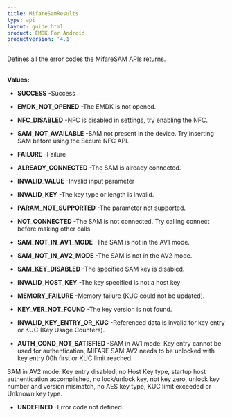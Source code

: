 ```yaml
---
title: MifareSamResults
type: api
layout: guide.html
product: EMDK For Android
productversion: '4.1'
---
```



Defines all the error codes the MifareSAM APIs returns. <br>
 <br>

**Values:**

* **SUCCESS** -Success

* **EMDK_NOT_OPENED** -The EMDK is not opened.

* **NFC_DISABLED** -NFC is disabled in settings, try enabling the NFC.

* **SAM_NOT_AVAILABLE** -SAM not present in the device. Try inserting SAM before using the Secure NFC API.

* **FAILURE** -Failure

* **ALREADY_CONNECTED** -The SAM is already connected.

* **INVALID_VALUE** -Invalid input parameter

* **INVALID_KEY** -The key type or length is invalid.

* **PARAM_NOT_SUPPORTED** -The parameter not supported.

* **NOT_CONNECTED** -The SAM is not connected. Try calling connect before making other calls.

* **SAM_NOT_IN_AV1_MODE** -The SAM is not in the AV1 mode.

* **SAM_NOT_IN_AV2_MODE** -The SAM is not in the AV2 mode.

* **SAM_KEY_DISABLED** -The specified SAM key is disabled.

* **INVALID_HOST_KEY** -The key specified is not a host key

* **MEMORY_FAILURE** -Memory failure (KUC could not be updated).

* **KEY_VER_NOT_FOUND** -The key version is not found.

* **INVALID_KEY_ENTRY_OR_KUC** -Referenced data is invalid for key entry or KUC (Key Usage Counters).

* **AUTH_COND_NOT_SATISFIED** -SAM in AV1 mode: Key entry cannot be used for authentication, MIFARE SAM
 AV2 needs to be unlocked with key entry 00h first or KUC limit reached.
 
 SAM in AV2 mode: Key entry disabled, no Host Key type, startup host
 authentication accomplished, no lock/unlock key, not key zero, unlock key
 number and version mismatch, no AES key type, KUC limit exceeded or
 Unknown key type.

* **UNDEFINED** -Error code not defined.












